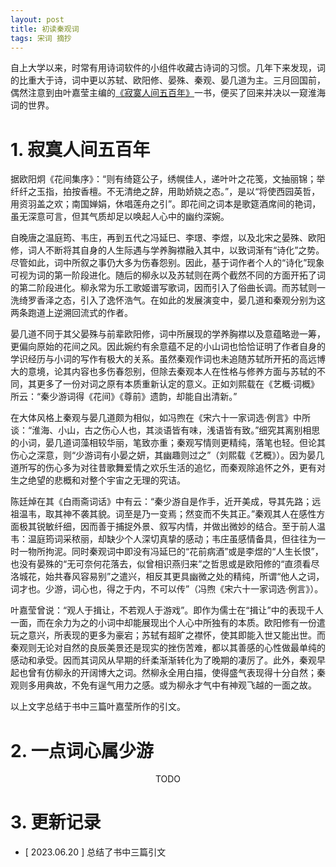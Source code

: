 ```yaml
---
layout: post
title: 初读秦观词
tags: 宋词 摘抄
---
```


自上大学以来，时常有用诗词软件的小组件收藏古诗词的习惯。几年下来发现，词的比重大于诗，词中更以苏轼、欧阳修、晏殊、秦观、晏几道为主。三月回国前，偶然注意到由叶嘉莹主编的[《寂寞人间五百年》](https://book.douban.com/subject/35888698/)一书，便买了回来并决以一窥淮海词的世界。

# 1. 寂寞人间五百年

据欧阳炯《花间集序》：“则有绮筵公子，绣幌佳人，递叶叶之花笺，文抽丽锦；举纤纤之玉指，拍按香檀。不无清绝之辞，用助娇娆之态。”，是以“将使西园英哲，用资羽盖之欢；南国婵娟，休唱莲舟之引”。即花间之词本是歌筵酒席间的艳词，虽无深意可言，但其气质却足以唤起人心中的幽约深婉。

自晚唐之温庭筠、韦庄，再到五代之冯延巳、李璟、李煜，以及北宋之晏殊、欧阳修，词人不断将其自身的人生际遇与学养胸襟融入其中，以致词渐有“诗化”之势。尽管如此，词中所叙之事仍大多为伤春怨别。因此，基于词作者个人的“诗化”现象可视为词的第一阶段进化。随后的柳永以及苏轼则在两个截然不同的方面开拓了词的第二阶段进化。柳永常为乐工歌姬谱写歌词，因而引入了俗曲长调。而苏轼则一洗绮罗香泽之态，引入了逸怀浩气。在如此的发展演变中，晏几道和秦观分别为这两条跑道上逆溯回流式的作者。

晏几道不同于其父晏殊与前辈欧阳修，词中所展现的学养胸襟以及意蕴略逊一筹，更偏向原始的花间之风。因此婉约有余意蕴不足的小山词也恰恰证明了作者自身的学识经历与小词的写作有极大的关系。虽然秦观作词也未追随苏轼所开拓的高远博大的意境，论其内容也多伤春怨别，但除去秦观本人在性格与修养方面与苏轼的不同，其更多了一份对词之原有本质重新认定的意义。正如刘熙载在《艺概·词概》所云：“秦少游词得《花间》《尊前》遗韵，却能自出清新。”

在大体风格上秦观与晏几道颇为相似，如冯煦在《宋六十一家词选·例言》中所谈：“淮海、小山，古之伤心人也，其淡语皆有味，浅语皆有致。”细究其离别相思的小词，晏几道词藻相较华丽，笔致亦重；秦观写情则更精纯，落笔也轻。但论其伤心之深意，则“少游词有小晏之妍，其幽趣则过之”（刘熙载《艺概》）。因为晏几道所写的伤心多为对往昔歌舞爱情之欢乐生活的追忆，而秦观除追怀之外，更有对生之绝望的悲概和对整个宇宙之无理的究诘。

陈廷焯在其《白雨斋词话》中有云：“秦少游自是作手，近开美成，导其先路；远祖温韦，取其神不袭其貌。词至是乃一变焉；然变而不失其正。”秦观其人在感性方面极其锐敏纤细，因而善于捕捉外景、叙写内情，并做出微妙的结合。至于前人温韦：温庭筠词采秾丽，却缺少个人深切真挚的感动；韦庄虽感情备具，但往往为一时一物所拘泥。同时秦观词中即没有冯延巳的“花前病酒”或是李煜的“人生长恨”，也没有晏殊的“无可奈何花落去，似曾相识燕归来”之哲思或是欧阳修的“直须看尽洛城花，始共春风容易别”之遣兴，相反其更具幽微之处的精纯，所谓“他人之词，词才也。少游，词心也，得之于内，不可以传”（冯煦《宋六十一家词选·例言》）。

叶嘉莹曾说：“观人于揖让，不若观人于游戏”。即作为儒士在“揖让”中的表现千人一面，而在余力为之的小词中却能展现出个人心中所独有的本质。欧阳修有一份遣玩之意兴，所表现的更多为豪宕；苏轼有超旷之襟怀，使其即能入世又能出世。而秦观则无论对自然的良辰美景还是现实的挫伤苦难，都以其善感的心性做最单纯的感动和承受。因而其词风从早期的纤柔渐渐转化为了晚期的凄厉了。此外，秦观早起也曾有仿柳永的开阔博大之词。然柳永全用白描，使得盛气表现得十分自然；秦观则多用典故，不免有逞气用力之感。或为柳永才气中有神观飞越的一面之故。

以上文字总结于书中三篇叶嘉莹所作的引文。

# 2. 一点词心属少游

<div style="text-align:center;">TODO</div>

# 3. 更新记录

- [ 2023.06.20 ] 总结了书中三篇引文
